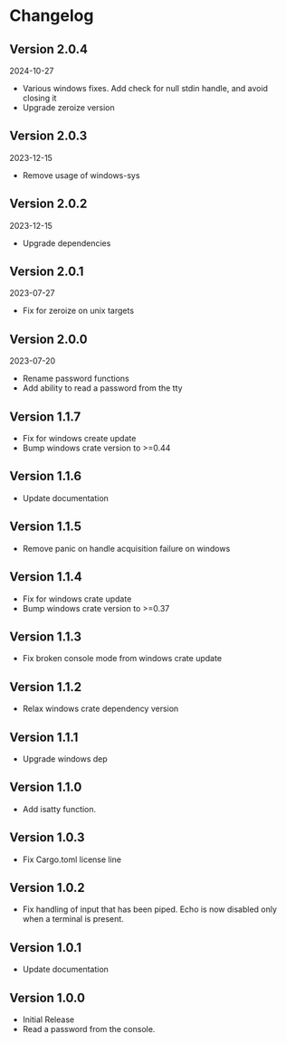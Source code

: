 # Changelog

## Version 2.0.4

2024-10-27

- Various windows fixes. Add check for null stdin handle, and avoid closing it
- Upgrade zeroize version

## Version 2.0.3

2023-12-15

- Remove usage of windows-sys

## Version 2.0.2

2023-12-15

- Upgrade dependencies

## Version 2.0.1

2023-07-27

- Fix for zeroize on unix targets

## Version 2.0.0

2023-07-20

- Rename password functions
- Add ability to read a password from the tty

## Version 1.1.7

- Fix for windows create update
- Bump windows crate version to >=0.44

## Version 1.1.6
- Update documentation

## Version 1.1.5
- Remove panic on handle acquisition failure on windows

## Version 1.1.4
- Fix for windows crate update
- Bump windows crate version to >=0.37

## Version 1.1.3
- Fix broken console mode from windows crate update

## Version 1.1.2
- Relax windows crate dependency version

## Version 1.1.1
- Upgrade windows dep

## Version 1.1.0
- Add isatty function.

## Version 1.0.3
- Fix Cargo.toml license line

## Version 1.0.2
- Fix handling of input that has been piped. Echo is now disabled only
  when a terminal is present.

## Version 1.0.1
- Update documentation

## Version 1.0.0
- Initial Release
- Read a password from the console.

